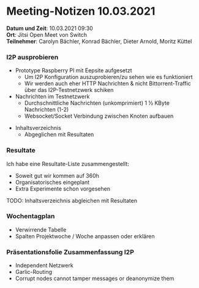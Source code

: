 # Meeting-Notizen 10.03.2021

**Datum und Zeit**: 10.03.2021 09:30  
**Ort**: Jitsi Open Meet von Switch  
**Teilnehmer**: Carolyn Bächler, Konrad Bächler, Dieter Arnold, Moritz Küttel

### I2P ausprobieren
* Prototype Raspberry PI mit Eepsite aufgesetzt
  * Um I2P Konfiguration auszuprobieren/zu sehen wie es funktioniert
  * Wir werden auch eher HTTP Nachrichten & nicht Bittorrent-Traffic über das I2P-Testnetzwerk schiken
* Nachrichten im Testnetzwerk
  * Durchschnittliche Nachrichten (unkomprimiert) 1 ½ KByte Nachrichten (1-2)
  * Websocket/Socket Verbindung zwischen Knoten aufbauen
- Inhaltsverzeichnis
  - Abgeglichen mit Resultaten

### Resultate

Ich habe eine Resultate-Liste zusammengestellt:

- Soweit gut wir kommen auf 360h
- Organisatorisches eingeplant
- Extra Experimente schon vorgesehen

TODO: Inhaltsverzeichnis abgleichen mit Resultaten

### Wochentagplan
- Verwirrende Tabelle
- Spalten Projektwoche / Woche anpassen oder erklären

### Präsentationsfolie Zusammenfassung I2P
  - Independent Netzwerk
  - Garlic-Routing
  - Corrupt nodes cannot tamper messages or deanonymize them
